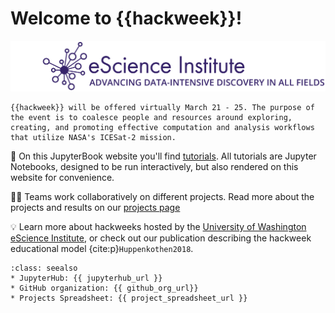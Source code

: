 # Welcome to {{hackweek}}!

![banner](img/banner.png)


```{note}
{{hackweek}} will be offered virtually March 21 - 25. The purpose of the event is to coalesce people and resources around exploring, creating, and promoting effective computation and analysis workflows that utilize NASA's ICESat-2 mission.
```

📖 On this JupyterBook website you'll find [tutorials](tutorials/index). All tutorials are Jupyter Notebooks, designed to be run interactively, but also rendered on this website for convenience.

👩‍💻 Teams work collaboratively on different projects. Read more about the projects and results on our [projects page](projects/list_of_projects)

💡 Learn more about hackweeks hosted by the [University of Washington eScience Institute](https://uwhackweek.github.io/hackweeks-as-a-service/intro.html), or check out our publication describing the hackweek educational model {cite:p}`Huppenkothen2018`.

```{admonition} Quick links for the event
:class: seealso
* JupyterHub: {{ jupyterhub_url }}
* GitHub organization: {{ github_org_url}}
* Projects Spreadsheet: {{ project_spreadsheet_url }}
```
